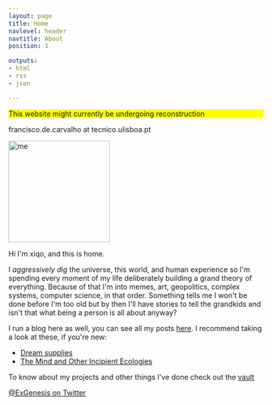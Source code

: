 ```yaml
---
layout: page
title: Home
navlevel: header
navtitle: About
position: 1

outputs:
- html
- rss
- json

---
```


<p style="background-color:yellow">This website might currently be undergoing reconstruction</p>

francisco.de.carvalho at tecnico.ulisboa.pt

<img src="{{ site.url }}/assets/img/xiqpic.jpg" alt="me" width="200"/>

Hi I'm xiqo, and this is home. 

I _aggressively dig_ the universe, this world, and human experience so I'm spending every moment of my life deliberately building a grand theory of everything. Because of that I'm into memes, art, geopolitics, complex systems, computer science, in that order. Something tells me I won't be done before I'm too old but by then I'll have stories to tell the grandkids and isn't that what being a person is all about anyway?

I run a blog here as well, you can see all my posts [here](blog.html). I recommend taking a look at these, if you're new:

- [Dream supplies](_posts/dream-supplies)
- [The Mind and Other Incipient Ecologies](_posts/the-mind-and-other-incipient-ecologies)

To know about my projects and other things I've done check out the [vault](vault.md)

[@ExGenesis on Twitter](https://twitter.com/home)
